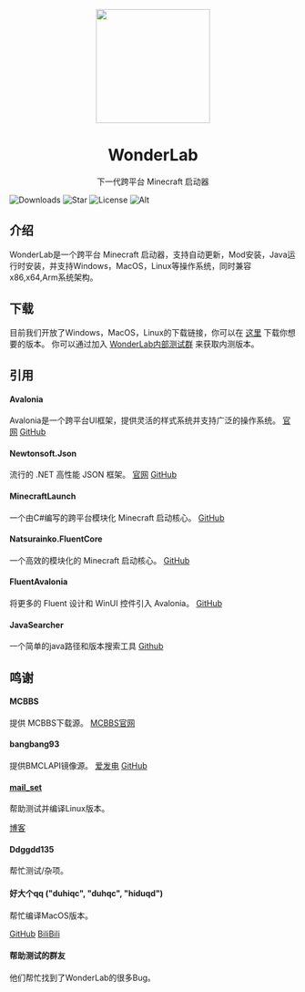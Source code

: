 <p align="center">
<img Height="200" Width="200" src="https://s1.ax1x.com/2023/01/20/pS8XCzn.png"/>
</p>

<div align="center">

# WonderLab

下一代跨平台 Minecraft 启动器

</div>

![Downloads](https://img.shields.io/github/downloads/Blessing-Studio/WonderLab/total?logo=github&label=%E4%B8%8B%E8%BD%BD%E9%87%8F&style=for-the-badge&color=44cc11)
![Star](https://img.shields.io/github/stars/Blessing-Studio/WonderLab?logo=github&label=Star&style=for-the-badge)
![License](https://img.shields.io/github/license/Blessing-Studio/WonderLab?logo=github&label=开源协议&style=for-the-badge&color=ff7a35)
![Alt](https://repobeats.axiom.co/api/embed/cc935f853d439a32eda4eca113063598a914889a.svg "Repobeats analytics image")

## 介绍

WonderLab是一个跨平台 Minecraft 启动器，支持自动更新，Mod安装，Java运行时安装，并支持Windows，MacOS，Linux等操作系统，同时兼容x86,x64,Arm系统架构。

## 下载

目前我们开放了Windows，MacOS，Linux的下载链接，你可以在 [这里](https://github.com/Blessing-Studio/WonderLab/releases) 下载你想要的版本。
你可以通过加入 [WonderLab内部测试群](https://jq.qq.com/?_wv=1027&k=kU7khFu6) 来获取内测版本。

## 引用

#### Avalonia

Avalonia是一个跨平台UI框架，提供灵活的样式系统并支持广泛的操作系统。
[官网](https://www.avaloniaui.net/)
[GitHub](https://github.com/AvaloniaUI/Avalonia)

#### Newtonsoft.Json

流行的 .NET 高性能 JSON 框架。
[官网](https://www.newtonsoft.com/json)
[GitHub](https://github.com/JamesNK/Newtonsoft.Json)

#### MinecraftLaunch

一个由C#编写的跨平台模块化 Minecraft 启动核心。
[GitHub](https://github.com/Blessing-Studio/MinecraftLaunch)

#### Natsurainko.FluentCore

一个高效的模块化的 Minecraft 启动核心。
[GitHub](https://github.com/Xcube-Studio/Natsurainko.FluentCore)

#### FluentAvalonia

将更多的 Fluent 设计和 WinUI 控件引入 Avalonia。
[GitHub](https://github.com/amwx/FluentAvalonia)

#### JavaSearcher
一个简单的java路径和版本搜索工具
[Github](https://github.com/HainanWinter-l/JavaSearcher)

## 鸣谢

#### MCBBS

提供 MCBBS下载源。
[MCBBS官网](https://www.mcbbs.net/)

#### bangbang93

提供BMCLAPI镜像源。
[爱发电](https://afdian.net/a/bangbang93)
[GitHub](https://github.com/bangbang93)

#### [mail_set](https://mailset.top)

帮助测试并编译Linux版本。

[博客](https://mailset.top)

#### Ddggdd135

帮忙测试/杂项。

#### 好大个qq ("duhiqc", "duhqc", "hiduqd")

帮忙编译MacOS版本。

[GitHub](https://github.com/duhiqc)
[BiliBili](https://space.bilibili.com/1934472678?spm_id_from=333.1007.0.0)

#### 帮助测试的群友

他们帮忙找到了WonderLab的很多Bug。
